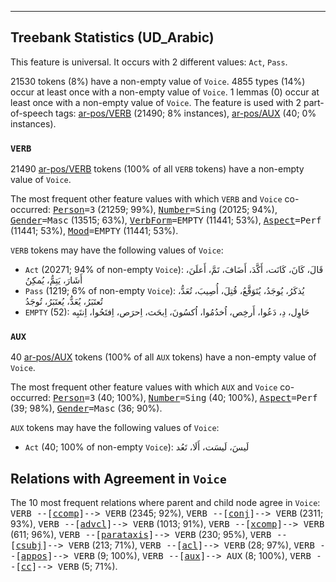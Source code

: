 

--------------------------------------------------------------------------------

## Treebank Statistics (UD_Arabic)

This feature is universal.
It occurs with 2 different values: `Act`, `Pass`.

21530 tokens (8%) have a non-empty value of `Voice`.
4855 types (14%) occur at least once with a non-empty value of `Voice`.
1 lemmas (0) occur at least once with a non-empty value of `Voice`.
The feature is used with 2 part-of-speech tags: [ar-pos/VERB]() (21490; 8% instances), [ar-pos/AUX]() (40; 0% instances).

### `VERB`

21490 [ar-pos/VERB]() tokens (100% of all `VERB` tokens) have a non-empty value of `Voice`.

The most frequent other feature values with which `VERB` and `Voice` co-occurred: <tt><a href="Person.html">Person</a>=3</tt> (21259; 99%), <tt><a href="Number.html">Number</a>=Sing</tt> (20125; 94%), <tt><a href="Gender.html">Gender</a>=Masc</tt> (13515; 63%), <tt><a href="VerbForm.html">VerbForm</a>=EMPTY</tt> (11441; 53%), <tt><a href="Aspect.html">Aspect</a>=Perf</tt> (11441; 53%), <tt><a href="Mood.html">Mood</a>=EMPTY</tt> (11441; 53%).

`VERB` tokens may have the following values of `Voice`:

* `Act` (20271; 94% of non-empty `Voice`): قَالَ، كَانَ، كَانَت، أَكَّدَ، أَضَافَ، تَمَّ، أَعلَنَ، أَشَارَ، يَتِمُّ، يُمكِنُ
* `Pass` (1219; 6% of non-empty `Voice`): يُذكَرُ، يُوجَدُ، يُتَوَقَّعُ، قُتِلَ، أُصِيبَ، تُعَدُّ، تُعتَبَرُ، يُعَدُّ، يُعتَبَرُ، تُوجَدُ
* `EMPTY` (52): حَاوِل، دِ، دَعُوا، أَرخِص، اُخدُمُوا، اُكسُونَ، اِبحَث، اِحرَص، اِفتَحُوا، اِنتَبِه

### `AUX`

40 [ar-pos/AUX]() tokens (100% of all `AUX` tokens) have a non-empty value of `Voice`.

The most frequent other feature values with which `AUX` and `Voice` co-occurred: <tt><a href="Person.html">Person</a>=3</tt> (40; 100%), <tt><a href="Number.html">Number</a>=Sing</tt> (40; 100%), <tt><a href="Aspect.html">Aspect</a>=Perf</tt> (39; 98%), <tt><a href="Gender.html">Gender</a>=Masc</tt> (36; 90%).

`AUX` tokens may have the following values of `Voice`:

* `Act` (40; 100% of non-empty `Voice`): لَيسَ، لَيسَت، أَلَا، تَعُد

## Relations with Agreement in `Voice`

The 10 most frequent relations where parent and child node agree in `Voice`:
<tt>VERB --[<a href="../dep/ccomp.html">ccomp</a>]--> VERB</tt> (2345; 92%),
<tt>VERB --[<a href="../dep/conj.html">conj</a>]--> VERB</tt> (2311; 93%),
<tt>VERB --[<a href="../dep/advcl.html">advcl</a>]--> VERB</tt> (1013; 91%),
<tt>VERB --[<a href="../dep/xcomp.html">xcomp</a>]--> VERB</tt> (611; 96%),
<tt>VERB --[<a href="../dep/parataxis.html">parataxis</a>]--> VERB</tt> (230; 95%),
<tt>VERB --[<a href="../dep/csubj.html">csubj</a>]--> VERB</tt> (213; 71%),
<tt>VERB --[<a href="../dep/acl.html">acl</a>]--> VERB</tt> (28; 97%),
<tt>VERB --[<a href="../dep/appos.html">appos</a>]--> VERB</tt> (9; 100%),
<tt>VERB --[<a href="../dep/aux.html">aux</a>]--> AUX</tt> (8; 100%),
<tt>VERB --[<a href="../dep/cc.html">cc</a>]--> VERB</tt> (5; 71%).

